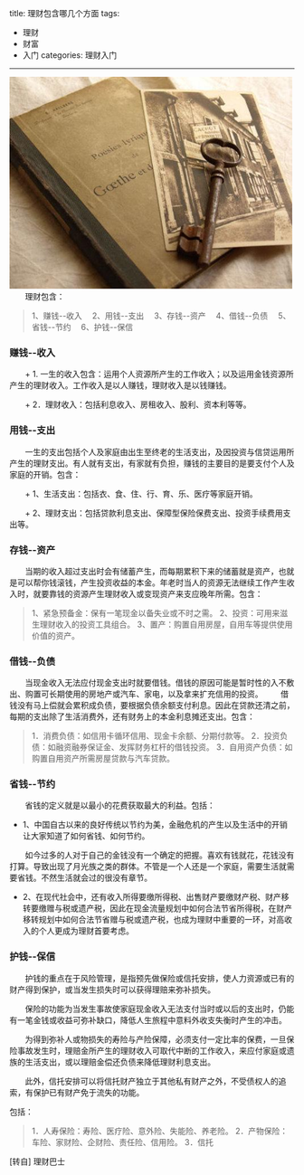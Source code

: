 title: 理财包含哪几个方面
tags: 
  - 理财 
  - 财富
  - 入门
categories: 理财入门
---
![02](/static/images/books/02.jpg)
&#160; &#160; &#160; &#160;理财包含：
> 1、赚钱--收入　
> 2、用钱--支出　
> 3、存钱--资产　
> 4、借钱--负债　
> 5、省钱--节约　
> 6、护钱--保信
<!-- more -->
### 赚钱--收入
&#160; &#160; &#160; &#160;+ 1. 一生的收入包含：运用个人资源所产生的工作收入；以及运用金钱资源所产生的理财收入。工作收入是以人赚钱，理财收入是以钱赚钱。

&#160; &#160; &#160; &#160;+ 2．理财收入：包括利息收入、房租收入、股利、资本利等等。


### 用钱--支出


&#160; &#160; &#160; &#160;一生的支出包括个人及家庭由出生至终老的生活支出，及因投资与信贷运用所产生的理财支出。有人就有支出，有家就有负担，赚钱的主要目的是要支付个人及家庭的开销。包含：

&#160; &#160; &#160; &#160;+ 1、生活支出：包括衣、食、住、行、育、乐、医疗等家庭开销。

&#160; &#160; &#160; &#160;+ 2、理财支出：包括贷款利息支出、保障型保险保费支出、投资手续费用支出等。


### 存钱--资产

&#160; &#160; &#160; &#160;当期的收入超过支出时会有储蓄产生，而每期累积下来的储蓄就是资产，也就是可以帮你钱滚钱，产生投资收益的本金。年老时当人的资源无法继续工作产生收入时，就要靠钱的资源产生理财收入或变现资产来支应晚年所需。包含：
> 1、紧急预备金：保有一笔现金以备失业或不时之需。
> 2、投资：可用来滋生理财收入的投资工具组合。
> 3、置产：购置自用房屋，自用车等提供使用价值的资产。


### 借钱--负债

&#160; &#160; &#160; &#160;当现金收入无法应付现金支出时就要借钱。借钱的原因可能是暂时性的入不敷出、购置可长期使用的房地产或汽车、家电，以及拿来扩充信用的投资。
&#160; &#160; &#160; &#160;借钱没有马上偿就会累积成负债，要根据负债余额支付利息。因此在贷款还清之前，每期的支出除了生活消费外，还有财务上的本金利息摊还支出。包含：
> 1．消费负债：如信用卡循环信用、现金卡余额、分期付款等。
> 2．投资负债：如融资融券保证金、发挥财务杠杆的借钱投资。
> 3．自用资产负债：如购置自用资产所需房屋贷款与汽车贷款。

### 省钱--节约
&#160; &#160; &#160; &#160;省钱的定义就是以最小的花费获取最大的利益。包括：
+ 1、中国自古以来的良好传统以节约为美，金融危机的产生以及生活中的开销让大家知道了如何省钱、如何节约。

&#160; &#160; &#160; &#160;如今过多的人对于自己的金钱没有一个确定的把握。喜欢有钱就花，花钱没有打算。导致出现了月光族之类的群体。不管是一个人还是一个家庭，需要生活就需要省钱。不然生活就会过的很没有章节。

+ 2、在现代社会中，还有收入所得要缴所得税、出售财产要缴财产税、财产移转要缴赠与税或遗产税，因此在现金流量规划中如何合法节省所得税，在财产移转规划中如何合法节省赠与税或遗产税，也成为理财中重要的一环，对高收入的个人更成为理财首要考虑。

### 护钱--保信

&#160; &#160; &#160; &#160;护钱的重点在于风险管理，是指预先做保险或信托安排，使人力资源或已有的财产得到保护，或当发生损失时可以获得理赔来弥补损失。

&#160; &#160; &#160; &#160;保险的功能为当发生事故使家庭现金收入无法支付当时或以后的支出时，仍能有一笔金钱或收益可弥补缺口，降低人生旅程中意料外收支失衡时产生的冲击。

&#160; &#160; &#160; &#160;为得到弥补人或物损失的寿险与产险保障，必须支付一定比率的保费，一旦保险事故发生时，理赔金所产生的理财收入可取代中断的工作收入，来应付家庭或遗族的生活支出，或以理赔金偿还负债来降低理财利息支出。

&#160; &#160; &#160; &#160;此外，信托安排可以将信托财产独立于其他私有财产之外，不受债权人的追索，有保护已有财产免于流失的功能。

包括：
> 1．人寿保险：寿险、医疗险、意外险、失能险、养老险。
> 2．产物保险：车险、家财险、企财险、责任险、信用险。
> 3．信托

[转自] 理财巴士